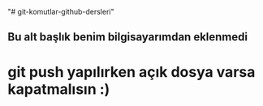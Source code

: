 "# git-komutlar-github-dersleri" 

## Bu alt başlık benim bilgisayarımdan eklenmedi

# git push yapılırken açık dosya varsa kapatmalısın :)
